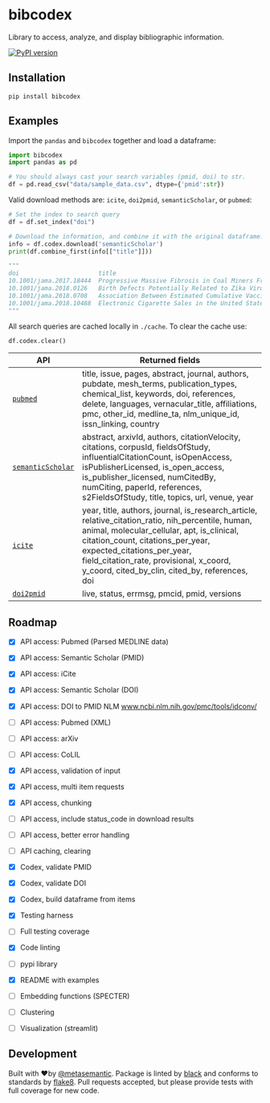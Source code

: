 # bibcodex
Library to access, analyze, and display bibliographic information.

[![PyPI version](https://badge.fury.io/py/bibcodex.svg)](https://badge.fury.io/py/bibcodex)

## Installation

    pip install bibcodex

## Examples

Import the `pandas` and `bibcodex` together and load a dataframe:
```python
import bibcodex
import pandas as pd

# You should always cast your search variables (pmid, doi) to str.
df = pd.read_csv("data/sample_data.csv", dtype={'pmid':str})
```

Valid download methods are: `icite`, `doi2pmid`, `semanticScholar`, or `pubmed`:

```python
# Set the index to search query
df = df.set_index("doi")

# Download the information, and combine it with the original dataframe:
info = df.codex.download('semanticScholar')
print(df.combine_first(info[["title"]]))

"""
doi                      title                                                           
10.1001/jama.2017.18444  Progressive Massive Fibrosis in Coal Miners Fr...
10.1001/jama.2018.0126   Birth Defects Potentially Related to Zika Viru...
10.1001/jama.2018.0708   Association Between Estimated Cumulative Vacci...
10.1001/jama.2018.10488  Electronic Cigarette Sales in the United State...
"""
```

All search queries are cached locally in `./cache`. To clear the cache use:

```python
df.codex.clear()
```


| API  | Returned fields |
| ------------- | ------------- |
| [`pubmed`](https://www.ncbi.nlm.nih.gov/home/develop/api/) | title, issue, pages, abstract, journal, authors, pubdate, mesh_terms, publication_types, chemical_list, keywords, doi, references, delete, languages, vernacular_title, affiliations, pmc, other_id, medline_ta, nlm_unique_id, issn_linking, country  |
| [`semanticScholar`](https://www.semanticscholar.org/product/api#Fetch-Paper)  | abstract, arxivId, authors, citationVelocity, citations, corpusId, fieldsOfStudy, influentialCitationCount, isOpenAccess, isPublisherLicensed, is_open_access, is_publisher_licensed, numCitedBy, numCiting, paperId, references, s2FieldsOfStudy, title, topics, url, venue, year  |
| [`icite`](https://icite.od.nih.gov/api) | year, title, authors, journal, is_research_article, relative_citation_ratio, nih_percentile, human, animal, molecular_cellular, apt, is_clinical, citation_count, citations_per_year, expected_citations_per_year, field_citation_rate, provisional, x_coord, y_coord, cited_by_clin, cited_by, references, doi  |
| [`doi2pmid`](https://www.ncbi.nlm.nih.gov/pmc/utils/idconv/v1.0) | live, status, errmsg, pmcid, pmid, versions  |




## Roadmap

- [x] API access: Pubmed (Parsed MEDLINE data)
- [x] API access: Semantic Scholar (PMID)
- [x] API access: iCite
- [x] API access: Semantic Scholar (DOI)
- [x] API access: DOI to PMID NLM www.ncbi.nlm.nih.gov/pmc/tools/idconv/
- [ ] API access: Pubmed (XML)
- [ ] API access: arXiv
- [ ] API access: CoLIL
- [x] API access, validation of input
- [x] API access, multi item requests
- [x] API access, chunking
- [ ] API access, include status_code in download results 
- [ ] API access, better error handling
- [ ] API caching, clearing
- [x] Codex, validate PMID
- [x] Codex, validate DOI
- [x] Codex, build dataframe from items
- [x] Testing harness
- [ ] Full testing coverage
- [x] Code linting
- [ ] pypi library
- [x] README with examples
- [ ] Embedding functions (SPECTER)
- [ ] Clustering
- [ ] Visualization (streamlit)


## Development

Built with ❤️by [@metasemantic](https://twitter.com/metasemantic). Package is linted by [black](https://github.com/psf/black) and conforms to standards by [flake8](https://github.com/PyCQA/flake8). Pull requests accepted, but please provide tests with full coverage for new code.

